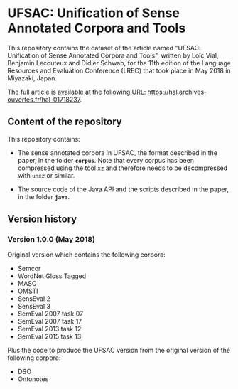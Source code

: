 # UFSAC: Unification of Sense Annotated Corpora and Tools

This repository contains the dataset of the article named "UFSAC: Unification of Sense Annotated Corpora and Tools", written by Loïc Vial, Benjamin Lecouteux and Didier Schwab, for the 11th edition of the Language Resources and Evaluation Conference (LREC) that took place in May 2018 in Miyazaki, Japan.

The full article is available at the following URL: <https://hal.archives-ouvertes.fr/hal-01718237>.

## Content of the repository

This repository contains:

* The sense annotated corpora in UFSAC, the format described in the paper, in the folder **`corpus`**. Note that every corpus has been compressed using the tool `xz` and therefore needs to be decompressed with `unxz` or similar.

* The source code of the Java API and the scripts described in the paper, in the folder **`java`**.

## Version history

### Version 1.0.0 (May 2018)

Original version which contains the following corpora:
- Semcor
- WordNet Gloss Tagged
- MASC
- OMSTI
- SensEval 2
- SensEval 3
- SemEval 2007 task 07
- SemEval 2007 task 17
- SemEval 2013 task 12
- SemEval 2015 task 13

Plus the code to produce the UFSAC version from the original version of the following corpora:
- DSO
- Ontonotes

